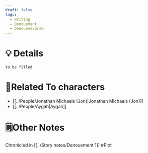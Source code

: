 ```yaml
---
draft: false
tags:
  - writing
  - Denouement
  - Denouemeverse
---
```

# 💡 Details
`to be filled`

# 👤Related To characters
- [[../People/Jonathan Michaels (Jon)|Jonathan Michaels (Jon)]]
- [[../People/Aygah|Aygah]]

# 🗒️Other Notes
Chronicled in [[../Story notes/Denouement 1]]
#Plot